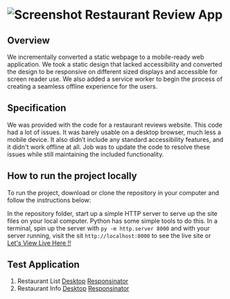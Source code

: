 # ![Screenshot](favicon.ico) Restaurant Review App

## Overview
We incrementally converted a static webpage to a mobile-ready web application. We took a static design that lacked accessibility and converted the design to be responsive on different sized displays and accessible for screen reader use. We also added a service worker to begin the process of creating a seamless offline experience for the users.

## Specification
We was provided with the code for a restaurant reviews website. This code had a lot of issues. It was barely usable on a desktop browser, much less a mobile device. It also didn’t include any standard accessibility features, and it didn't work offline at all. Job was to update the code to resolve these issues while still maintaining the included functionality.

## How to run the project locally
To run the project, download or clone the repository in your computer and follow the instructions below:

In the repository folder, start up a simple HTTP server to serve up the site files on your local computer. Python has some simple tools to do this. In a terminal, spin up the server with `py -m http.server 8000` and with your server running, visit the sit `http://localhost:8000` to see the live site or [Let's View Live Here !!](https://kprokkie.github.io/restaurant-reviews-app/)

## Test Application

1. Restaurant List [Desktop](https://kprokkie.github.io/restaurant-reviews-app/) [Responsinator](http://www.responsinator.com/?url=https%3A%2F%2Fkprokkie.github.io%2Frestaurant-reviews-app%2F)
2. Restaurant Info [Desktop](https://kprokkie.github.io/restaurant-reviews-app/restaurant.html?id=1) [Responsinator](http://www.responsinator.com/?url=https%3A%2F%2Fkprokkie.github.io%2Frestaurant-reviews-app%2Frestaurant.html%3Fid%3D1)